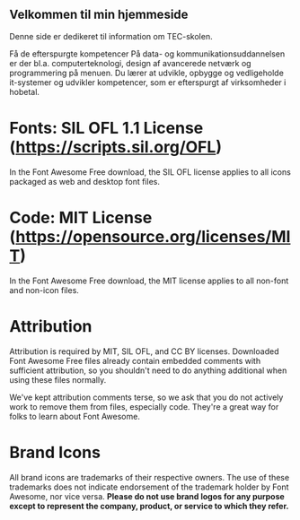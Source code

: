 Velkommen til min hjemmeside
-------------------------

Denne side er dedikeret til information om TEC-skolen.

Få de efterspurgte kompetencer På data- og kommunikationsuddannelsen er der bl.a. computerteknologi, design af avancerede netværk og programmering på menuen. Du lærer at udvikle, opbygge og vedligeholde it-systemer og udvikler kompetencer, som er efterspurgt af virksomheder i hobetal.

# Fonts: SIL OFL 1.1 License (https://scripts.sil.org/OFL)
In the Font Awesome Free download, the SIL OFL license applies to all icons
packaged as web and desktop font files.

# Code: MIT License (https://opensource.org/licenses/MIT)
In the Font Awesome Free download, the MIT license applies to all non-font and
non-icon files.

# Attribution
Attribution is required by MIT, SIL OFL, and CC BY licenses. Downloaded Font
Awesome Free files already contain embedded comments with sufficient
attribution, so you shouldn't need to do anything additional when using these
files normally.

We've kept attribution comments terse, so we ask that you do not actively work
to remove them from files, especially code. They're a great way for folks to
learn about Font Awesome.

# Brand Icons
All brand icons are trademarks of their respective owners. The use of these
trademarks does not indicate endorsement of the trademark holder by Font
Awesome, nor vice versa. **Please do not use brand logos for any purpose except
to represent the company, product, or service to which they refer.**
